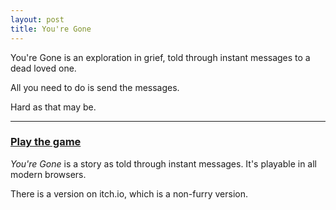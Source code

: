 ```yaml
---
layout: post
title: You're Gone
---
```


You're Gone is an exploration in grief, told through instant messages to a dead loved one.

All you need to do is send the messages.

Hard as that may be.

-----

### [Play the game](play)

*You're Gone* is a story as told through instant messages. It's playable in all modern browsers.

There is a version on itch.io, which is a non-furry version.
